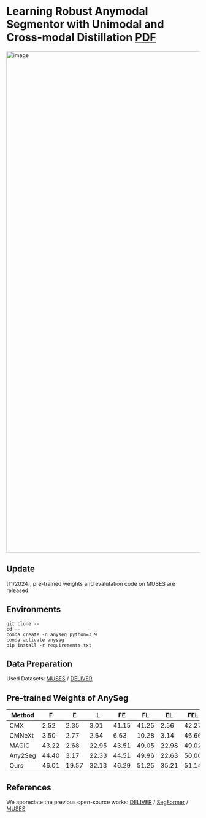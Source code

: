 # Learning Robust Anymodal Segmentor with Unimodal and Cross-modal Distillation [PDF](https://arxiv.org/pdf/2411.17141)
<img width="1307" alt="image" src="https://github.com/user-attachments/assets/64723e80-d252-4236-bc9c-5c9cca9b0899">

## Update
[11/2024], pre-trained weights and evalutation code on MUSES are released.

## Environments
```
git clone --
cd --
conda create -n anyseg python=3.9
conda activate anyseg
pip install -r requirements.txt
```
## Data Preparation
Used Datasets: 
[MUSES](https://muses.vision.ee.ethz.ch/) / [DELIVER](https://github.com/jamycheung/DELIVER)

## Pre-trained Weights of AnySeg

| Method  | F      | E      | L      | FE     | FL     | EL     | FEL    | Mean   | Weights                                                                                      |
|---------|--------|--------|--------|--------|--------|--------|--------|--------|---------------------------------------------------------------------------------------------|
| CMX     | 2.52   | 2.35   | 3.01   | 41.15  | 41.25  | 2.56   | 42.27  | 19.30  | -                                                                                           |
| CMNeXt  | 3.50   | 2.77   | 2.64   | 6.63   | 10.28  | 3.14   | 46.66  | 10.80  | -                                                                                           |
| MAGIC   | 43.22  | 2.68   | 22.95  | 43.51  | 49.05  | 22.98  | 49.02  | 33.34  | -                                                                                           |
| Any2Seg | 44.40  | 3.17   | 22.33  | 44.51  | 49.96  | 22.63  | 50.00  | 33.86  | -                                                                                           |
| Ours    | 46.01  | 19.57  | 32.13  | 46.29  | 51.25  | 35.21  | 51.14  | 40.23  | [model](https://drive.google.com/file/d/17pmkR_xdCKdn0LPwaf27S7URjjI1HeMS/view?usp=sharing) |

## References
We appreciate the previous open-source works: [DELIVER](https://github.com/jamycheung/DELIVER) / [SegFormer](https://github.com/NVlabs/SegFormer) / [MUSES](https://muses.vision.ee.ethz.ch/)
